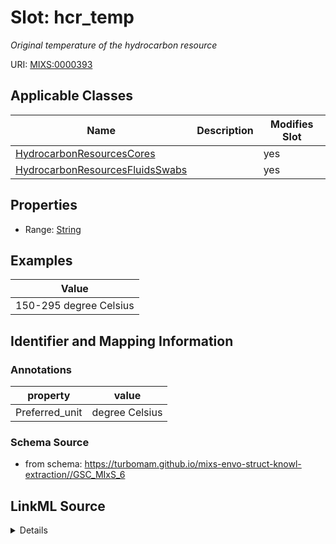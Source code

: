 # Slot: hcr_temp


_Original temperature of the hydrocarbon resource_



URI: [MIXS:0000393](https://w3id.org/mixs/0000393)



<!-- no inheritance hierarchy -->




## Applicable Classes

| Name | Description | Modifies Slot |
| --- | --- | --- |
[HydrocarbonResourcesCores](HydrocarbonResourcesCores.md) |  |  yes  |
[HydrocarbonResourcesFluidsSwabs](HydrocarbonResourcesFluidsSwabs.md) |  |  yes  |







## Properties

* Range: [String](String.md)






## Examples

| Value |
| --- |
| 150-295 degree Celsius |

## Identifier and Mapping Information





### Annotations

| property | value |
| --- | --- |
| Preferred_unit | degree Celsius |



### Schema Source


* from schema: https://turbomam.github.io/mixs-envo-struct-knowl-extraction//GSC_MIxS_6




## LinkML Source

<details>
```yaml
name: hcr_temp
annotations:
  Preferred_unit:
    tag: Preferred_unit
    value: degree Celsius
description: Original temperature of the hydrocarbon resource
title: hydrocarbon resource original temperature
notes:
- hydrocarbon
- resource
- temperature
examples:
- value: 150-295 degree Celsius
from_schema: https://turbomam.github.io/mixs-envo-struct-knowl-extraction//GSC_MIxS_6
rank: 1000
slot_uri: MIXS:0000393
multivalued: false
alias: hcr_temp
domain_of:
- HydrocarbonResourcesCores
- HydrocarbonResourcesFluidsSwabs
range: string
structured_pattern:
  syntax: '{float} - {float} {unit}'
  interpolated: true
  partial_match: true

```
</details>